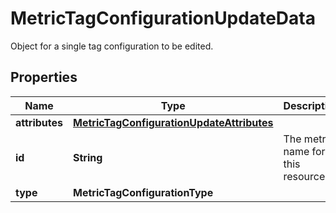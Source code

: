 # MetricTagConfigurationUpdateData

Object for a single tag configuration to be edited.

## Properties

| Name           | Type                                                                                    | Description                        | Notes      |
| -------------- | --------------------------------------------------------------------------------------- | ---------------------------------- | ---------- |
| **attributes** | [**MetricTagConfigurationUpdateAttributes**](MetricTagConfigurationUpdateAttributes.md) |                                    | [optional] |
| **id**         | **String**                                                                              | The metric name for this resource. |
| **type**       | **MetricTagConfigurationType**                                                          |                                    |
